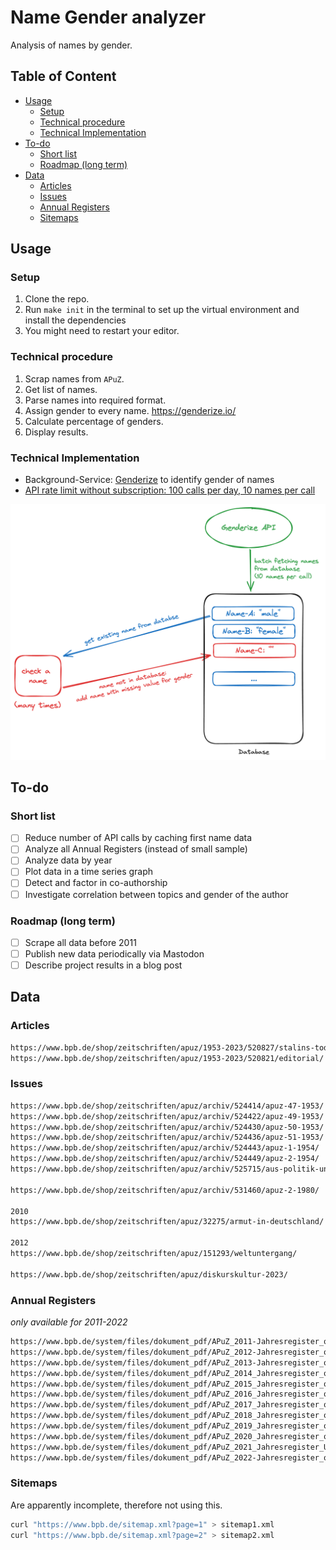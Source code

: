 # Name Gender analyzer
Analysis of names by gender.

## Table of Content

<!-- toc -->

- [Usage](#usage)
	* [Setup](#setup)
	* [Technical procedure](#technical-procedure)
	* [Technical Implementation](#technical-implementation)
- [To-do](#to-do)
	* [Short list](#short-list)
	* [Roadmap (long term)](#roadmap-long-term)
- [Data](#data)
	* [Articles](#articles)
	* [Issues](#issues)
	* [Annual Registers](#annual-registers)
	* [Sitemaps](#sitemaps)

<!-- tocstop -->

## Usage

### Setup
1. Clone the repo.
2. Run `make init` in the terminal to set up the virtual environment and install
   the dependencies
3. You might need to restart your editor.

### Technical procedure
1. Scrap names from `APuZ`.
2. Get list of names.
3. Parse names into required format.
4. Assign gender to every name. <https://genderize.io/>
5. Calculate percentage of genders.
6. Display results.

### Technical Implementation
- Background-Service: [Genderize](https://genderize.io/) to identify gender of names
- [API rate limit without subscription: 100 calls per day, 10 names per call](https://genderize.io/faq#api-usage)

![database caching](images/database-caching.png)

## To-do

### Short list
- [ ] Reduce number of API calls by caching first name data
- [ ] Analyze all Annual Registers (instead of small sample)
- [ ] Analyze data by year
- [ ] Plot data in a time series graph
- [ ] Detect and factor in co-authorship
- [ ] Investigate correlation between topics and gender of the author

### Roadmap (long term)
- [ ] Scrape all data before 2011
- [ ] Publish new data periodically via Mastodon
- [ ] Describe project results in a blog post

## Data

### Articles

```txt
https://www.bpb.de/shop/zeitschriften/apuz/1953-2023/520827/stalins-tod-und-das-ende-der-allmacht/
https://www.bpb.de/shop/zeitschriften/apuz/1953-2023/520821/editorial/
```

### Issues

```txt
https://www.bpb.de/shop/zeitschriften/apuz/archiv/524414/apuz-47-1953/
https://www.bpb.de/shop/zeitschriften/apuz/archiv/524422/apuz-49-1953/
https://www.bpb.de/shop/zeitschriften/apuz/archiv/524430/apuz-50-1953/
https://www.bpb.de/shop/zeitschriften/apuz/archiv/524436/apuz-51-1953/
https://www.bpb.de/shop/zeitschriften/apuz/archiv/524443/apuz-1-1954/
https://www.bpb.de/shop/zeitschriften/apuz/archiv/524449/apuz-2-1954/
https://www.bpb.de/shop/zeitschriften/apuz/archiv/525715/aus-politik-und-zeitgeschichte-1959/

https://www.bpb.de/shop/zeitschriften/apuz/archiv/531460/apuz-2-1980/

2010
https://www.bpb.de/shop/zeitschriften/apuz/32275/armut-in-deutschland/

2012
https://www.bpb.de/shop/zeitschriften/apuz/151293/weltuntergang/

https://www.bpb.de/shop/zeitschriften/apuz/diskurskultur-2023/
```

### Annual Registers
*only available for 2011-2022*

```txt
https://www.bpb.de/system/files/dokument_pdf/APuZ_2011-Jahresregister_online.pdf
https://www.bpb.de/system/files/dokument_pdf/APuZ_2012-Jahresregister_online.pdf
https://www.bpb.de/system/files/dokument_pdf/APuZ_2013-Jahresregister_online_0.pdf
https://www.bpb.de/system/files/dokument_pdf/APuZ_2014_Jahresregister_online.pdf
https://www.bpb.de/system/files/dokument_pdf/APuZ_2015_Jahresregister_online.pdf
https://www.bpb.de/system/files/dokument_pdf/APuZ_2016_Jahresregister_online.pdf
https://www.bpb.de/system/files/dokument_pdf/APuZ_2017_Jahresregister_online.pdf
https://www.bpb.de/system/files/dokument_pdf/APuZ_2018_Jahresregister_online.pdf
https://www.bpb.de/system/files/dokument_pdf/APuZ_2019_Jahresregister_online.pdf
https://www.bpb.de/system/files/dokument_pdf/APuZ_2020_Jahresregister_online.pdf
https://www.bpb.de/system/files/dokument_pdf/APuZ_2021_Jahresregister_Umbruch_v3.pdf
https://www.bpb.de/system/files/dokument_pdf/APuZ_2022-Jahresregister_online.pdf
```

### Sitemaps
Are apparently incomplete, therefore not using this.

```bash
curl "https://www.bpb.de/sitemap.xml?page=1" > sitemap1.xml
curl "https://www.bpb.de/sitemap.xml?page=2" > sitemap2.xml
```
